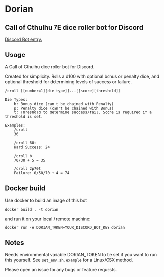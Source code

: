 # Dorian

## Call of Cthulhu 7E dice roller bot for Discord

[Discord Bot entry.](https://top.gg/bot/698078321472176200)

## Usage

A Call of Cthulhu dice roller bot for Discord.

Created for simplicity. Rolls a d100 with optional bonus or penalty dice, and optional threshold for determining levels of success or failure.

```text
/croll [[number=1][die type]]...[[score][threshold]]

Die Types:
    b: Bonus dice (can't be chained with Penalty)
    p: Penalty dice (can't be chained with Bonus)
    t: Threshold to determine success/fail. Score is required if a threshold is set.

Examples:
    /croll
    36

    /croll 60t
    Hard Success: 24

    /croll b
    70/30 + 5 = 35

    /croll 2p70t
    Failure: 0/50/70 + 4 = 74
```

## Docker build

Use docker to build an image of this bot

```
docker build . -t dorian
```

and run it on your local / remote machine:
```
docker run -e DORIAN_TOKEN=YOUR_DISCORD_BOT_KEY dorian 
```

## Notes

Needs environmental variable DORIAN_TOKEN to be set if you want to run this yourself. See `set_env.sh.example` for a Linux/OSX method.

Please open an issue for any bugs or feature requests.
